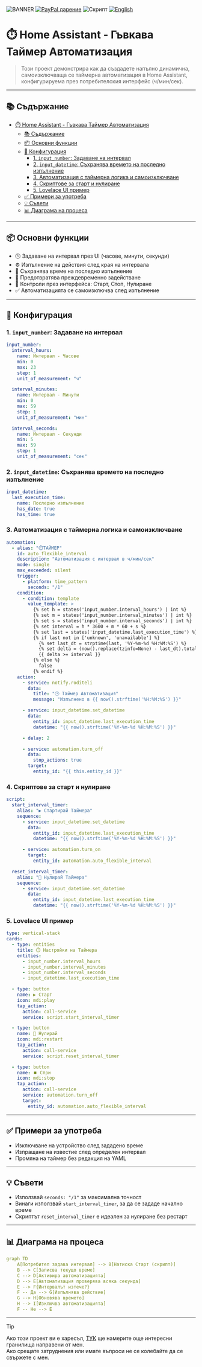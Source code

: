 ![BANNER](/img/banner.png)
[![PayPal дарение](https://img.shields.io/badge/PayPal-Дари-синьо?logo=paypal)](https://www.paypal.com/donate/?hosted_button_id=AAWFZVF2XCP5A)
![Скрипт](https://img.shields.io/badge/logo-yaml-green?logo=yaml)
[![English](https://img.shields.io/badge/ENGLISH-language-green?logo=translate&labelColor=gray&style=flat-square&link=https://example.com/en)](README.md)


# ⏱️ Home Assistant - Гъвкава Таймер Автоматизация

> Този проект демонстрира как да създадете напълно динамична, самоизключваща се таймерна автоматизация в Home Assistant, конфигурируема през потребителския интерфейс (ч/мин/сек).

---

## 📚 Съдържание

- [⏱️ Home Assistant - Гъвкава Таймер Автоматизация](#️-home-assistant---гъвкава-таймер-автоматизация)
  - [📚 Съдържание](#-съдържание)
  - [📦 Основни функции](#-основни-функции)
  - [🔧 Конфигурация](#-конфигурация)
    - [1. `input_number`: Задаване на интервал](#1-input_number-задаване-на-интервал)
    - [2. `input_datetime`: Съхранява времето на последно изпълнение](#2-input_datetime-съхранява-времето-на-последно-изпълнение)
    - [3. Автоматизация с таймерна логика и самоизключване](#3-автоматизация-с-таймерна-логика-и-самоизключване)
    - [4. Скриптове за старт и нулиране](#4-скриптове-за-старт-и-нулиране)
    - [5. Lovelace UI пример](#5-lovelace-ui-пример)
  - [✅ Примери за употреба](#-примери-за-употреба)
  - [💡 Съвети](#-съвети)
  - [📊 Диаграма на процеса](#-диаграма-на-процеса)

---

## 📦 Основни функции

- 🕒 Задаване на интервал през UI (часове, минути, секунди)
- ⚙️ Изпълнение на действия след края на интервала
- 💾 Съхранява време на последно изпълнение
- 🧠 Предотвратява преждевременно задействане
- 🔘 Контроли през интерфейса: Старт, Стоп, Нулиране
- ✅ Автоматизацията се самоизключва след изпълнение

---

## 🔧 Конфигурация

### 1. `input_number`: Задаване на интервал

```yaml
input_number:
  interval_hours:
    name: Интервал - Часове
    min: 0
    max: 23
    step: 1
    unit_of_measurement: "ч"

  interval_minutes:
    name: Интервал - Минути
    min: 0
    max: 59
    step: 1
    unit_of_measurement: "мин"

  interval_seconds:
    name: Интервал - Секунди
    min: 5
    max: 59
    step: 1
    unit_of_measurement: "сек"
```

### 2. `input_datetime`: Съхранява времето на последно изпълнение

```yaml
input_datetime:
  last_execution_time:
    name: Последно изпълнение
    has_date: true
    has_time: true
```

### 3. Автоматизация с таймерна логика и самоизключване

```yaml
automation:
  - alias: "⏱️ТАЙМЕР"
    id: auto_flexible_interval
    description: "Автоматизация с интервал в ч/мин/сек"
    mode: single
    max_exceeded: silent
    trigger:
      - platform: time_pattern
        seconds: "/1"
    condition:
      - condition: template
        value_template: >
          {% set h = states('input_number.interval_hours') | int %}
          {% set m = states('input_number.interval_minutes') | int %}
          {% set s = states('input_number.interval_seconds') | int %}
          {% set interval = h * 3600 + m * 60 + s %}
          {% set last = states('input_datetime.last_execution_time') %}
          {% if last not in ['unknown', 'unavailable'] %}
            {% set last_dt = strptime(last, '%Y-%m-%d %H:%M:%S') %}
            {% set delta = (now().replace(tzinfo=None) - last_dt).total_seconds() %}
            {{ delta >= interval }}
          {% else %}
            false
          {% endif %}
    action:
      - service: notify.roditeli
        data:
          title: "🕒 Таймер Автоматизация"
          message: "Изпълнено в {{ now().strftime('%H:%M:%S') }}"

      - service: input_datetime.set_datetime
        data:
          entity_id: input_datetime.last_execution_time
          datetime: "{{ now().strftime('%Y-%m-%d %H:%M:%S') }}"

      - delay: 2

      - service: automation.turn_off
        data:
          stop_actions: true
        target:
          entity_id: "{{ this.entity_id }}"
```

### 4. Скриптове за старт и нулиране

```yaml
script:
  start_interval_timer:
    alias: "▶️ Стартирай Таймера"
    sequence:
      - service: input_datetime.set_datetime
        data:
          entity_id: input_datetime.last_execution_time
          datetime: "{{ now().strftime('%Y-%m-%d %H:%M:%S') }}"

      - service: automation.turn_on
        target:
          entity_id: automation.auto_flexible_interval

  reset_interval_timer:
    alias: "🔄 Нулирай Таймера"
    sequence:
      - service: input_datetime.set_datetime
        data:
          entity_id: input_datetime.last_execution_time
          datetime: "{{ now().strftime('%Y-%m-%d %H:%M:%S') }}"
```

### 5. Lovelace UI пример

```yaml
type: vertical-stack
cards:
  - type: entities
    title: ⏱️ Настройки на Таймера
    entities:
      - input_number.interval_hours
      - input_number.interval_minutes
      - input_number.interval_seconds
      - input_datetime.last_execution_time

  - type: button
    name: ▶️ Старт
    icon: mdi:play
    tap_action:
      action: call-service
      service: script.start_interval_timer

  - type: button
    name: 🔄 Нулирай
    icon: mdi:restart
    tap_action:
      action: call-service
      service: script.reset_interval_timer

  - type: button
    name: ⏹️ Спри
    icon: mdi:stop
    tap_action:
      action: call-service
      service: automation.turn_off
      target:
        entity_id: automation.auto_flexible_interval
```

---

## ✅ Примери за употреба

- Изключване на устройство след зададено време
- Изпращане на известие след определен интервал
- Промяна на таймер без редакция на YAML

---

## 💡 Съвети

- Използвай `seconds: "/1"` за максимална точност
- Винаги използвай `start_interval_timer`, за да се зададе начално време
- Скриптът `reset_interval_timer` е идеален за нулиране без рестарт

---

## 📊 Диаграма на процеса

```yaml
graph TD
    A[Потребител задава интервал] --> B[Натиска Старт (скрипт)]
    B --> C[Записва текущо време]
    C --> D[Активира автоматизацията]
    D --> E[Автоматизация проверява всяка секунда]
    E --> F{Интервалът изтече?}
    F -- Да --> G[Изпълнява действие]
    G --> H[Обновява времето]
    H --> I[Изключва автоматизацията]
    F -- Не --> E
```

---
> [!TIP]
> Ако този проект ви е харесъл, [ТУК](https://github.com/Bacard1?tab=repositories) ще намерите още интересни гранилища направени от мен.<br>
> Ако срещате затруднения или имате въпроси не се колебайте да се свържете с мен.


